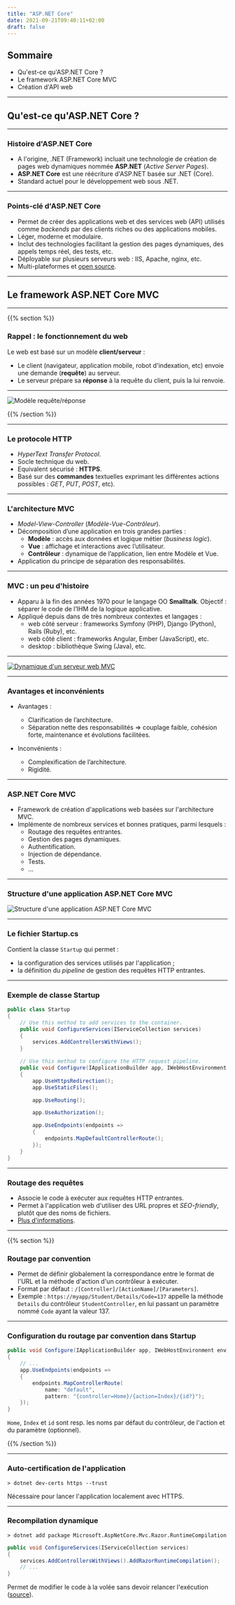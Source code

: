```yaml
---
title: "ASP.NET Core"
date: 2021-09-21T09:40:11+02:00
draft: false
---
```


## Sommaire

- Qu'est-ce qu'ASP.NET Core ?
- Le framework ASP.NET Core MVC
- Création d'API web

---

## Qu'est-ce qu'ASP.NET Core ?

---

### Histoire d'ASP.NET Core

- A l'origine, .NET (Framework) incluait une technologie de création de pages web dynamiques nommée **ASP.NET** (_Active Server Pages_).
- **ASP.NET Core** est une réécriture d'ASP.NET basée sur .NET (Core).
- Standard actuel pour le développement web sous .NET.

---

### Points-clé d'ASP.NET Core

- Permet de créer des applications web et des services web (API) utilisés comme _backends_ par des clients riches ou des applications mobiles.
- Léger, moderne et modulaire.
- Inclut des technologies facilitant la gestion des pages dynamiques, des appels temps réel, des tests, etc.
- Déployable sur plusieurs serveurs web : IIS, Apache, nginx, etc.
- Multi-plateformes et [open source](https://github.com/dotnet/aspnetcore).

---

## Le framework ASP.NET Core MVC

---

{{% section %}}

### Rappel : le fonctionnement du web

Le web est basé sur un modèle **client/serveur** :

- Le client (navigateur, application mobile, robot d'indexation, etc) envoie une demande (**requête**) au serveur.
- Le serveur prépare sa **réponse** à la requête du client, puis la lui renvoie.

---

![Modèle requête/réponse](images/web_request_response.png)

{{% /section %}}

---

### Le protocole HTTP

- _HyperText Transfer Protocol_.
- Socle technique du web.
- Equivalent sécurisé : **HTTPS**.
- Basé sur des **commandes** textuelles exprimant les différentes actions possibles : _GET_, _PUT_, _POST_, etc).

---

### L'architecture MVC

- _Model-View-Controller_ (_Modèle-Vue-Contrôleur_).
- Décomposition d’une application en trois grandes parties :
  - **Modèle** : accès aux données et logique métier (_business logic_).
  - **Vue** : affichage et interactions avec l’utilisateur.
  - **Contrôleur** : dynamique de l’application, lien entre Modèle et Vue.
- Application du principe de séparation des responsabilités.

---

### MVC : un peu d'histoire

- Apparu à la fin des années 1970 pour le langage OO **Smalltalk**. Objectif : séparer le code de l’IHM de la logique applicative.
- Appliqué depuis dans de très nombreux contextes et langages :
  - web côté serveur : frameworks Symfony (PHP), Django (Python), Rails (Ruby), etc.
  - web côté client : frameworks Angular, Ember (JavaScript), etc.
  - desktop : bibliothèque Swing (Java), etc.

---

[![Dynamique d'un serveur web MVC](images/symfony_mvc.png)](https://symfony.com/doc/current/index.html)

---

### Avantages et inconvénients

- Avantages :

  - Clarification de l’architecture.
  - Séparation nette des responsabilités => couplage faible, cohésion forte, maintenance et évolutions facilitées.

- Inconvénients :
  - Complexification de l’architecture.
  - Rigidité.

---

### ASP.NET Core MVC

- Framework de création d'applications web basées sur l'architecture MVC.
- Implémente de nombreux services et bonnes pratiques, parmi lesquels :
  - Routage des requêtes entrantes.
  - Gestion des pages dynamiques.
  - Authentification.
  - Injection de dépendance.
  - Tests.
  - ...

---

### Structure d'une application ASP.NET Core MVC

![Structure d'une application ASP.NET Core MVC](images/aspnetcoremvc_structure.png)

---

### Le fichier Startup.cs

Contient la classe `Startup` qui permet :

- la configuration des services utilisés par l'application ;
- la définition du _pipeline_ de gestion des requêtes HTTP entrantes.

---

### Exemple de classe Startup

```csharp
public class Startup
{
    // Use this method to add services to the container.
    public void ConfigureServices(IServiceCollection services)
    {
        services.AddControllersWithViews();
    }

    // Use this method to configure the HTTP request pipeline.
    public void Configure(IApplicationBuilder app, IWebHostEnvironment env)
    {
        app.UseHttpsRedirection();
        app.UseStaticFiles();

        app.UseRouting();

        app.UseAuthorization();

        app.UseEndpoints(endpoints =>
        {
            endpoints.MapDefaultControllerRoute();
        });
    }
}
```

---

### Routage des requêtes

- Associe le code à exécuter aux requêtes HTTP entrantes.
- Permet à l'application web d'utiliser des URL propres et _SEO-friendly_, plutôt que des noms de fichiers.
- [Plus d'informations](https://docs.microsoft.com/en-us/aspnet/core/mvc/controllers/routing?view=aspnetcore-5.0).

---

{{% section %}}

### Routage par convention

- Permet de définir globalement la correspondance entre le format de l'URL et la méthode d'action d'un contrôleur à exécuter.
- Format par défaut : `/[Controller]/[ActionName]/[Parameters]`.
- Exemple : `https://myapp/Student/Details/Code=137` appelle la méthode `Details` du contrôleur `StudentController`, en lui passant un paramètre nommé `Code` ayant la valeur 137.

---

### Configuration du routage par convention dans Startup

```csharp
public void Configure(IApplicationBuilder app, IWebHostEnvironment env)
{
    // ...
    app.UseEndpoints(endpoints =>
    {
        endpoints.MapControllerRoute(
            name: "default",
            pattern: "{controller=Home}/{action=Index}/{id?}");
    });
}
```

`Home`, `Index` et `id` sont resp. les noms par défaut du contrôleur, de l'action et du paramètre (optionnel).

{{% /section %}}

---

### Auto-certification de l'application

`> dotnet dev-certs https --trust`

Nécessaire pour lancer l'application localement avec HTTPS.

---

### Recompilation dynamique

`> dotnet add package Microsoft.AspNetCore.Mvc.Razor.RuntimeCompilation`

```csharp
public void ConfigureServices(IServiceCollection services)
{
    services.AddControllersWithViews().AddRazorRuntimeCompilation();
    // ...
}
```

Permet de modifier le code à la volée sans devoir relancer l'exécution ([source](https://stackoverflow.com/a/57637903)).
